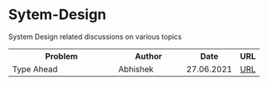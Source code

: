 # Sytem-Design
System Design related discussions on various topics

<html>
 <head>
   <meta name="google-site-verification" content="51-SvI8HZUI-LZeTLCLZ2elSKK68KLwNvjjvbIdbtf4" />
 </head>
 <body>

<table style="font-family: "Century Gothic", CenturyGothic, Geneva, AppleGothic, sans-serif;width:100%"> 
  <tr>
    <th width="50%">Problem</th>
    <th width="30%">Author</th>
    <th width="15%">Date</th>
   <th width="5%">URL</th>
  </tr>
  <tr>
    <td>Type Ahead</td>
    <td>Abhishek</td>
    <td>27.06.2021</td>
    <td><a href="https://docs.google.com/presentation/d/1TIzt0yAc1iWEE8CcNkTyuUt-Y40kdf4WdGfLT6nbLDE/edit?ts=60d82096#slide=id.gdde67998d7_0_6">URL</a>
  </tr>
   </table>
 </body>
</html>
